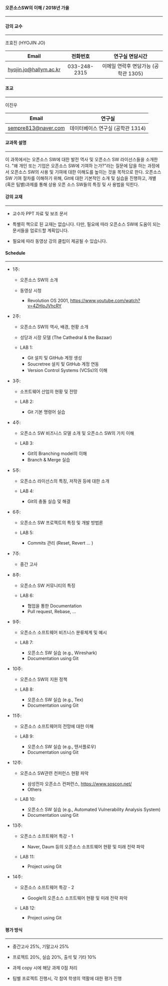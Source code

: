 #### 오픈소스SW의 이해 / 2018년 가을 
-----------------------------
   
   
#### 강의 교수 
--------
조효진 (HYOJIN JO)

|   Email | 전화번호 | 연구실	면담시간 | 
|:-------:|:-------:|:------:|
|   hyojin.jo@hallym.ac.kr    |   033-248-2315    |   이메일 연락후 면담가능 (공학관 1305)   |
 

#### 조교
----
이진우

|   Email | 연구실 | 
|:-------:|:------:|
|   sempre813@naver.com     |   데이터베이스 연구실 (공학관 1314)    |
 

#### 교과목 설명
----------
이 과목에서는 오픈소스 SW에 대한 발전 역사 및 오픈소스 SW 라이선스들을 소개한다. "왜 개인 또는 기업은 오픈소스 SW에 기여하
는가?"라는 질문에 답을 하는 과정에서 오픈소스 SW의 사용 및 기여에 대한 이해도를 높이는 것을 목적으로 한다. 오픈소스SW 기여
절차를 이해하기 위해, Git에 대한 기본적인 소개 및 실습을 진행하고, 개별 (혹은 팀별)과제를 통해 상용 오픈 소스 SW들의 특징 및 사
용법을 익힌다. 



#### 강의 교재
--------

* 교수자 PPT 자료 및 보조 문서 

* 특별히 책으로 된 교재는 없습니다. 다만, 필요에 따라 오픈소스 SW에 도움이 되는 문서들을 업로드할 계획입니다. 

* 필요에 따라 동영상 강의 클립이 제공될 수 있습니다.  


#### Schedule
-------

* 1주: 
  * 오픈소스 SW의 소개 
  
  * 동영상 시청 
    * Revolution OS 2001, <https://www.youtube.com/watch?v=4ZHloJVhcRY> 
    
* 2주: 
  * 오픈소스 SW의 역사, 배경, 현황 소개
  * 성당과 시장 모델 (The Cathedral & the Bazaar)
  
  * LAB 1:
    * Git 설치 및 GitHub 계정 생성
    * Soucretree 설치 및 GitHub 계정 연동
    * Version Control Systems (VCSs)의 이해 
        
* 3주: 
  * 소프트웨어 산업의 현황 및 전망
  
  * LAB 2: 
    * Git 기본 명령어 실습
    
    
* 4주: 
  * 오픈소스 SW 비즈니스 모델 소개 및 오픈소스 SW의 가치 이해 
  
  * LAB 3: 
    * Git의 Branching model의 이해
    * Branch & Merge 실습
    
* 5주: 
  * 오픈소스 라이선스의 특징, 저작권 등에 대한 소개 
  
  * LAB 4: 
    * Git의 충돌 실습 및 해결 
    

* 6주: 
  * 오픈소스 SW 프로젝트의 특징 및 개발 방법론
  
  * LAB 5: 
    * Commits 관리 (Reset, Revert ... ) 
       
* 7주: 
  * 중간 고사 


* 8주: 
  * 오픈소스 SW 커뮤니티의 특징
  
  * LAB 6: 
    * 협업을 통한 Documentation
    * Pull request, Rebase, ...
    
* 9주: 
  * 오픈소스 소프트웨어 비즈니스 분류체계 및 예시
  
  * LAB 7:    
    * 오픈소스 SW 실습 (e.g., Wireshark)
    * Documentation using Git   
    
    
* 10주: 
  * 오픈소스 SW의 지원 정책
  
  * LAB 8: 
    * 오픈소스 SW 실습 (e.g., Tex)
    * Documentation using Git 
    
   
* 11주: 
  * 오픈소스 소프트웨어의 전망에 대한 이해
  
  * LAB 9: 
    * 오픈소스 SW 실습 (e.g., 텐서플로우)
    * Documentation using Git 
    
    
* 12주: 
  * 오픈소스 SW관련 컨퍼런스 현황 파악
    * 삼성전자 오픈소스 컨퍼런스, <https://www.soscon.net/>
    * Others
  
  * LAB 10: 
    * 오픈소스 SW 실습 (e.g., Automated Vulnerability Analysis System)
    * Documentation using Git 
    
 
* 13주: 
  * 오픈소스 소프트웨어 특강 - 1
    * Naver, Daum 등의 오픈소스 소프트웨어 현황 및 미래 전략 파악
  
  * LAB 11: 
    * Project using Git 
    
    
* 14주: 
  * 오픈소스 소프트웨어 특강 - 2
    * Google의 오픈소스 소프트웨어 현황 및 미래 전략 파악
  
  * LAB 12: 
    * Project using Git 
    


#### 평가 방식
--------
* 중간고사 25%, 기말고사 25% 

* 프로젝트 20%, 실습 20%, 출석 및 기타 10% 

* 과제 copy 시에 해당 과제 0점 처리 

* 팀별 프로젝트 진행시, 각 참여 학생의 역활에 대한 평가 진행
